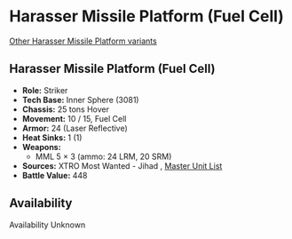 # Harasser Missile Platform (Fuel Cell) 

[Other Harasser Missile Platform variants](../harasser_missile_platform.md) 

## Harasser Missile Platform (Fuel Cell) 

- **Role:** Striker 
- **Tech Base:** Inner Sphere (3081) 
- **Chassis:** 25 tons Hover 
- **Movement:** 10 / 15, Fuel Cell 
- **Armor:** 24 (Laser Reflective) 
- **Heat Sinks:** 1 (1) 
- **Weapons:** 
  - MML 5 × 3 (ammo: 24 LRM, 20 SRM) 
- **Sources:** XTRO Most Wanted - Jihad , [Master Unit List](http://masterunitlist.info/Unit/Details/5785/harasser-missile-platform-fuel-cell) 
- **Battle Value:** 448 

## Availability 

Availability Unknown 

